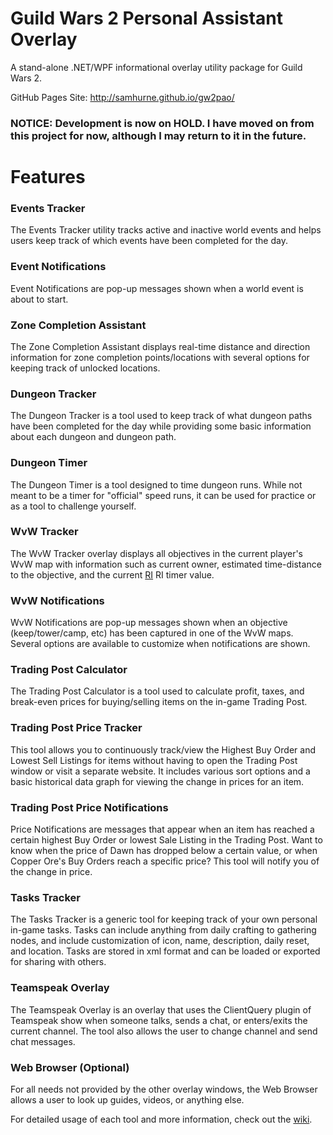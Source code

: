 Guild Wars 2 Personal Assistant Overlay
======
A stand-alone .NET/WPF informational overlay utility package for Guild Wars 2.

GitHub Pages Site: http://samhurne.github.io/gw2pao/

### **NOTICE:** Development is now on HOLD. I have moved on from this project for now, although I may return to it in the future.

# Features
### Events Tracker
The Events Tracker utility tracks active and inactive world events and helps users keep track of which events have been completed for the day.

### Event Notifications
Event Notifications are pop-up messages shown when a world event is about to start.

### Zone Completion Assistant
The Zone Completion Assistant displays real-time distance and direction information for zone completion points/locations with several options for keeping track of unlocked locations.

### Dungeon Tracker
The Dungeon Tracker is a tool used to keep track of what dungeon paths have been completed for the day while providing some basic information about each dungeon and dungeon path.

### Dungeon Timer
The Dungeon Timer is a tool designed to time dungeon runs. While not meant to be a timer for "official" speed runs, it can be used for practice or as a tool to challenge yourself.

### WvW Tracker
The WvW Tracker overlay displays all objectives in the current player's WvW map with information such as current owner, estimated time-distance to the objective, and the current [RI](https://wiki.guildwars2.com/wiki/Righteous_Indignation) RI timer value.

### WvW Notifications
WvW Notifications are pop-up messages shown when an objective (keep/tower/camp, etc) has been captured in one of the WvW maps. Several options are available to customize when notifications are shown.

### Trading Post Calculator
The Trading Post Calculator is a tool used to calculate profit, taxes, and break-even prices for buying/selling items on the in-game Trading Post.

### Trading Post Price Tracker
This tool allows you to continuously track/view the Highest Buy Order and Lowest Sell Listings for items without having to open the Trading Post window or visit a separate website. It includes various sort options and a basic historical data graph for viewing the change in prices for an item.

### Trading Post Price Notifications
Price Notifications are messages that appear when an item has reached a certain highest Buy Order or lowest Sale Listing in the Trading Post. Want to know when the price of Dawn has dropped below a certain value, or when Copper Ore's Buy Orders reach a specific price? This tool will notify you of the change in price.

### Tasks Tracker
The Tasks Tracker is a generic tool for keeping track of your own personal in-game tasks. Tasks can include anything from daily crafting to gathering nodes, and include customization of icon, name, description, daily reset, and location. Tasks are stored in xml format and can be loaded or exported for sharing with others.

### Teamspeak Overlay
The Teamspeak Overlay is an overlay that uses the ClientQuery plugin of Teamspeak show when someone talks, sends a chat, or enters/exits the current channel. The tool also allows the user to change channel and send chat messages.

### Web Browser (Optional)
For all needs not provided by the other overlay windows, the Web Browser allows a user to look up guides, videos, or anything else.



For detailed usage of each tool and more information, check out the [wiki](https://github.com/SamHurne/gw2pao/wiki).
